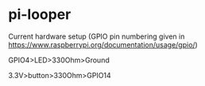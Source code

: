 # pi-looper

Current hardware setup (GPIO pin numbering given in https://www.raspberrypi.org/documentation/usage/gpio/)

GPIO4>LED>330Ohm>Ground

3.3V>button>330Ohm>GPIO14
